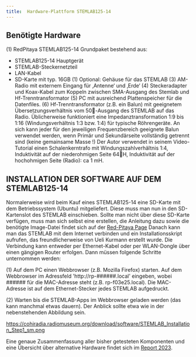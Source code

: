 ```yaml
---
title:  Hardware-Plattform STEMLAB125-14
---
```

## Benötigte Hardware

(1)	RedPitaya STEMLAB125-14 Grundpaket bestehend aus:
* STEMLAB125-14 Hauptgerät
* STEMLAB-Steckernetzteil 
* LAN-Kabel
* SD-Karte mit typ. 16GB 
(1) Optional: Gehäuse für das STEMLAB
(3)	AM-Radio mit externem Eingang für ‚Antenne‘ und ‚Erde‘
(4)	Steckeradapter und Koax-Kabel zum Koppeln zwischen SMA-Ausgang des Stemlab und Hf-Trenntransformator
(5)	PC mit ausreichend Plattenspeicher für die Datenfiles.
(6)	Hf-Trenntransformator (z.B. ein Balun) mit geeignetem Übersetzungsverhältnis vom 50-Ausgang des STEMLAB auf das Radio. Üblicherweise funktioniert eine Impedanztransformation 1:9 bis 1:16 (Windungsverhältnis 1:3 bzw. 1:4) für typische Röhrengeräte. An sich kann jeder für den jeweiligen Frequenzbereich geeignete Balun verwendet werden, wenn Primär und Sekundärseite vollständig getrennt sind (keine gemainsame Masse !) Der Autor verwendet in seinem Video-Tutorial einen Schalenkerntrafo mit Windungszahlverhältnis 1:4, Induktivität auf der niederohmigen Seite 64H, Induktivität auf der hochohmigen Seite (Radio): ca 1 mH. 

##	INSTALLATION DER SOFTWARE AUF DEM STEMLAB125-14

Normalerweise wird beim Kauf eines STEMLAB125-14 eine SD-Karte mit dem Betriebssystem (Ubuntu) mitgeliefert. Diese muss man nun in den SD-Kartenslot des STEMLAB einschieben. Sollte man nicht über diese SD-Karte verfügen, muss man sich selbst eine erstellen, die Anleitung dazu sowie die  benötigte  Image-Datei findet sich auf der 
[Red-Pitaya Page](https://redpitaya.readthedocs.io/en/latest/quickStart/SDcard/SDcard.html)
Danach kann man das STEMLAB mit dem Internet verbinden und ein Installationsskript aufrufen, das freundlicherweise von Ueli Kurmann erstellt wurde. Die Verbindung kann entweder per Ethernet-Kabel oder per WLAN-Dongle über einen gängigen Router erfolgen. Dann müssen folgende Schritte unternommen werden:

(1)	Auf dem PC einen Webbrowser (z.B. Mozilla Firefox) starten. Auf dem Webbrowser im Adressfeld 'http://rp-######.local' eingeben, wobei ###### für die MAC-Adresse steht (z.B. rp-f03e25.local). Die MAC-Adresse ist auf dem Ethernet-Stecker jedes STEMLAB aufgedruckt.
 
(2)	Warten bis die STEMLAB-Apps im Webbrowser geladen werden (das kann manchmal etwas dauern). Der Anblick sollte etwa wie in der nebenstehenden Abbildung sein.

https://cohiradia.radiomuseum.org/download/software/STEMLAB_Installation_Step1_sm.png


Eine genaue Zusammenfassung aller bisher getesteten Komponenten und eine Übersicht über alternative Hardware findet sich im [Report 2023](https://cohiradia.radiomuseum.org/download/docs/Documentation/COHIRADIA_Report2023_dt.pdf).

<!-- comment -->
